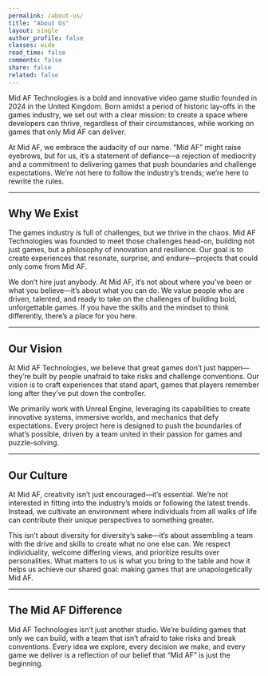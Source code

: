 ```yaml
---
permalink: /about-us/
title: "About Us"
layout: single
author_profile: false
classes: wide
read_time: false
comments: false
share: false
related: false
---
```

Mid AF Technologies is a bold and innovative video game studio founded in 2024 in the United Kingdom. Born amidst a period of historic lay-offs in the games industry, we set out with a clear mission: to create a space where developers can thrive, regardless of their circumstances, while working on games that only Mid AF can deliver.  

At Mid AF, we embrace the audacity of our name. “Mid AF” might raise eyebrows, but for us, it’s a statement of defiance—a rejection of mediocrity and a commitment to delivering games that push boundaries and challenge expectations. We’re not here to follow the industry’s trends; we’re here to rewrite the rules.  

---  

## Why We Exist  
The games industry is full of challenges, but we thrive in the chaos. Mid AF Technologies was founded to meet those challenges head-on, building not just games, but a philosophy of innovation and resilience. Our goal is to create experiences that resonate, surprise, and endure—projects that could only come from Mid AF.  

We don’t hire just anybody. At Mid AF, it’s not about where you’ve been or what you believe—it’s about what you can do. We value people who are driven, talented, and ready to take on the challenges of building bold, unforgettable games. If you have the skills and the mindset to think differently, there’s a place for you here.  

---  

## Our Vision  
At Mid AF Technologies, we believe that great games don’t just happen—they’re built by people unafraid to take risks and challenge conventions. Our vision is to craft experiences that stand apart, games that players remember long after they’ve put down the controller.  

We primarily work with Unreal Engine, leveraging its capabilities to create innovative systems, immersive worlds, and mechanics that defy expectations. Every project here is designed to push the boundaries of what’s possible, driven by a team united in their passion for games and puzzle-solving.  

---  

## Our Culture  
At Mid AF, creativity isn’t just encouraged—it’s essential. We’re not interested in fitting into the industry’s molds or following the latest trends. Instead, we cultivate an environment where individuals from all walks of life can contribute their unique perspectives to something greater.  

This isn’t about diversity for diversity’s sake—it’s about assembling a team with the drive and skills to create what no one else can. We respect individuality, welcome differing views, and prioritize results over personalities. What matters to us is what you bring to the table and how it helps us achieve our shared goal: making games that are unapologetically Mid AF.  

---  

## The Mid AF Difference  
Mid AF Technologies isn’t just another studio. We’re building games that only we can build, with a team that isn’t afraid to take risks and break conventions. Every idea we explore, every decision we make, and every game we deliver is a reflection of our belief that “Mid AF” is just the beginning.  
